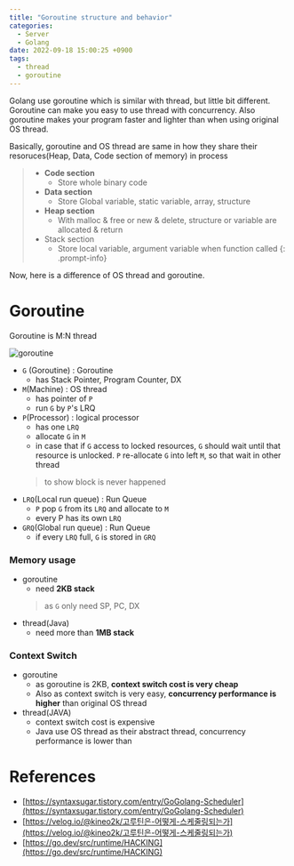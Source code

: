 ```yaml
---
title: "Goroutine structure and behavior"
categories:
  - Server
  - Golang
date: 2022-09-18 15:00:25 +0900
tags:
  - thread
  - goroutine
---
```

Golang use goroutine which is similar with thread, but little bit different. Goroutine can make you easy to use thread with concurrency. Also goroutine makes your program faster and lighter than when using original OS thread.

Basically, goroutine and OS thread are same in how they share their resoruces(Heap, Data, Code section of memory) in process

> * **Code section**
>   * Store whole binary code
> * **Data section**
>    * Store Global variable, static variable, array, structure
> * **Heap section**
>   * With malloc & free or new & delete, structure or variable are allocated & return
> * Stack section
>   * Store local variable, argument variable when function called
{: .prompt-info}

Now, here is a difference of OS thread and goroutine.

# Goroutine
Goroutine is M:N thread

![goroutine](../../assets/p/6/goroutine.png)
* `G` (Goroutine) : Goroutine
  * has Stack Pointer, Program Counter, DX
* `M`(Machine) : OS thread
  * has pointer of `P`
  * run `G` by `P`'s LRQ
* `P`(Processor) : logical processor
  * has one `LRQ`
  * allocate `G` in `M`
  * in case that if `G` access to locked resources, `G` should wait until that resource is unlocked. `P` re-allocate `G` into left `M`, so that wait in other thread
  > to show block is never happened
* `LRQ`(Local run queue) : Run Queue
  * `P` pop `G` from its `LRQ` and allocate to `M`
  * every P has its own `LRQ`
* `GRQ`(Global run queue) : Run Queue
  * if every `LRQ` full, `G` is stored in `GRQ`




### Memory usage
* goroutine
  * need **2KB stack**
  > as `G` only need SP, PC, DX
* thread(Java)
  * need more than **1MB stack**
 
### Context Switch
* goroutine
  * as goroutine is 2KB, **context switch cost is very cheap**
  * Also as context switch is very easy, **concurrency performance is higher** than original OS thread
* thread(JAVA)
  * context switch cost is expensive
  * Java use OS thread as their abstract thread, concurrency performance is lower than 




# References
* [https://syntaxsugar.tistory.com/entry/GoGolang-Scheduler](https://syntaxsugar.tistory.com/entry/GoGolang-Scheduler)
* [https://velog.io/@kineo2k/고루틴은-어떻게-스케줄링되는가](https://velog.io/@kineo2k/고루틴은-어떻게-스케줄링되는가)
* [https://go.dev/src/runtime/HACKING](https://go.dev/src/runtime/HACKING)